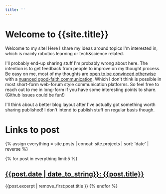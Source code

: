 ```yaml
---
title: ''
---
```

# Welcome to {{site.title}} 

Welcome to my site! Here I share my ideas around topics I'm interested in, which is mainly robotics learning or tech&science related.

I'll probably end-up sharing stuff I'm probably wrong about here. The intention is to get feedback from people to improve on my thought process. Be easy on me, most of my thoughts are [open to be convinced otherwise](https://commoncog.com/strong-opinions-weakly-held-is-bad/) with a [nuanced good-faith communication](https://www.lesswrong.com/posts/wmvCcQD4naApTvrFY/guidelines-for-productive-discussions). Which I don't think is possible in most short-form web-forum style communication platforms. So feel free to reach out to me in long-form if you have some interesting points to share. (Github Issues could be fun!)


I'll think about a better blog layout after I've actually got something worth sharing published! I don't intend to publish stuff on regular basis though.



# Links to post
{% assign everything = site.posts | concat: site.projects | sort: 'date' | reverse %}

{% for post in everything limit:5 %}
## [{{post.date | date_to_string}}: {{post.title}} ]({{post.url}})
{{post.excerpt | remove_first:post.title }}
{% endfor %}



